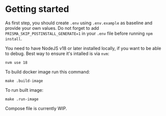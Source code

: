# Getting started

As first step, you should create `.env` using `.env.example` as baseline and provide your own values.
Do not forget to add `PRISMA_SKIP_POSTINSTALL_GENERATE=1` in your `.env` file before running `npm install`.

You need to have NodeJS v18 or later installed locally, if you want to be able to debug.
Best way to ensure it's intalled is via `nvm`:

``` lang=sh
nvm use 18
```

To build docker image run this command:

``` lang=sh
make .build-image
```

To run built image:

``` lang=sh
make .run-image
```

Compose file is currently WIP.
